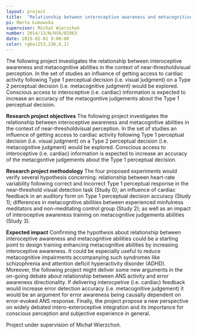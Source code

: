 ```yaml
---
layout: project
title:  "Relationship between interoceptive awareness and metacognitive abilities in nearthreshold visual perception."
pi: Marta Łukowska
supervisor: Michał Wierzchoń
number: 2014/13/N/HS6/02963
date: 2015-02-01 9:00:00
color: rgba(253,236,6,1)
---
```


The following project investigates the relationship between interoceptive awareness and metacognitive abilities in the context of near-thresholdvisual perception. In the set of studies an influence of getting access to cardiac activity following Type 1 perceptual decision (i.e. visual judgment) on a Type 2 perceptual decision (i.e. metacognitive judgment) would be explored. Conscious access to interoceptive (i.e. cardiac) information is expected to increase an accuracy of the metacgontive judgements about the Type 1 perceptual decision.


**Research project objectives**
The following project investigates the relationship between interoceptive awareness and metacognitive abilities in the context of near-thresholdvisual perception. In the set of studies an influence of getting access to cardiac activity following Type 1 perceptual decision (i.e. visual judgment) on a Type 2 perceptual decision (i.e. metacognitive judgment) would be explored. Conscious access to interoceptive (i.e. cardiac) information is expected to increase an accuracy of the metacgontive judgements about the Type 1 perceptual decision.

**Research project methodology**
The four proposed experiments would verify several hypothesis concerning: relationship between heart-rate variability following correct and incorrect Type 1 perceptual response in the near-threshold visual detection task (Study 0); an influence of cardiac feedback in an auditory form on Type 1 perceptual decision accuracy (Study 1); differences in metacognitive abilities between experienced minfulness meditators and non-meditating control group (Study 2); as well as an impact of interoceptive awareness training on metacognitive judgements abilities (Study 3).

**Expected impact**
Confirming the hypothesis about relationship between interoceptive awareness and metacognitive abilities could be a starting point to design training enhancing metacognitive abilities by increasing interoceptive awareness. It could be especially useful to reduce metacognitive impairments accompanying such syndromes like schizophrenia and attention deficit hyperactivity disorder (ADHD). Moreover, the following project might deliver some new arguments in the on-going debate about relationship between ANS activity and error awareness directionality. If delivering interocpetive (i.e. cardiac) feedback would increase error detection accuracy (i.e. metacognitive judgement) it would be an argument for error awareness being causally dependent on error-evoked ANS response. Finally, the project propose a new perspective on widely debated intero-exteroceptive integration and its importance for conscious perception and subjective experience in general.

Project under supervision of Michał Wierzchoń.

